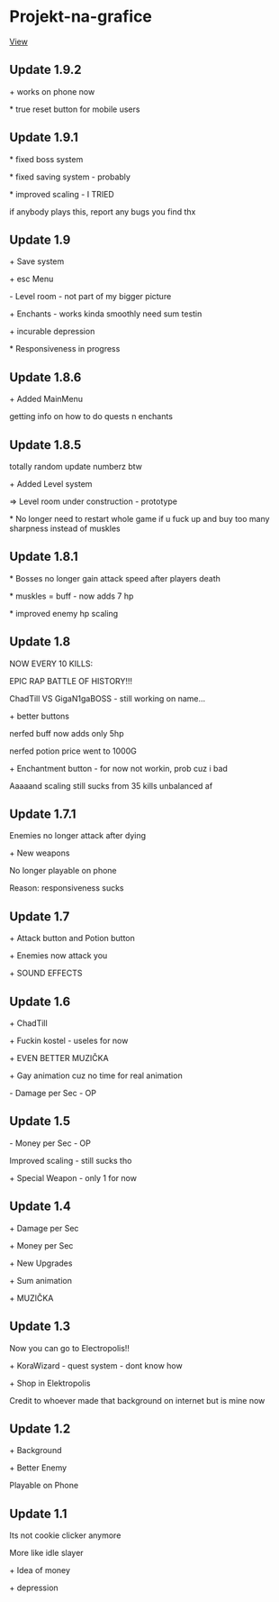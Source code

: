 # Projekt-na-grafice
[View](https://pablomikes.github.io/Projekt-na-grafice/)
<h2>Update 1.9.2</h2>
<p>+ works on phone now</p>
<p>* true reset button for mobile users</p>
<h2>Update 1.9.1</h2>
<p>* fixed boss system</p>
<p>* fixed saving system - probably</p>
<p>* improved scaling - I TRIED</p>
<p>if anybody plays this, report any bugs you find thx</p>
<h2>Update 1.9</h2>
<p>+ Save system</p>
<p>+ esc Menu</p>
<p>- Level room - not part of my bigger picture</p>
<p>+ Enchants - works kinda smoothly need sum testin</p>
<p>+ incurable depression</p>
<p>* Responsiveness in progress</p>
<h2>Update 1.8.6</h2>
<p>+ Added MainMenu</p>
<p>getting info on how to do quests n enchants</p>
<h2>Update 1.8.5</h2>
<p>totally random update numberz btw</p>
<p>+ Added Level system</p>
<p>=> Level room under construction - prototype</p>
<p>* No longer need to restart whole game if u fuck up and buy too many sharpness instead of muskles</p>
<h2>Update 1.8.1</h2>
<p>* Bosses no longer gain attack speed after players death</p>
<p>* muskles = buff - now adds 7 hp</p>
<p>* improved enemy hp scaling</p>
<h2>Update 1.8</h2>
<p>NOW EVERY 10 KILLS:</p>
<p>EPIC RAP BATTLE OF HISTORY!!!</p>
<p>ChadTill VS GigaN1gaBOSS - still working on name...</p>
<p>+ better buttons</p>
<p>nerfed buff now adds only 5hp</p>
<p>nerfed potion price went to 1000G</p>
<p>+ Enchantment button - for now not workin, prob cuz i bad</p>
<p>Aaaaand scaling still sucks from 35 kills unbalanced af</p>
<h2>Update 1.7.1</h2>
<p>Enemies no longer attack after dying</p>
<p>+ New weapons</p>
<p>No longer playable on phone </p>
<p>Reason: responsiveness sucks </p>
<h2>Update 1.7 </h2>
<p>+ Attack button and Potion button</p>
<p>+ Enemies now attack you</p>
<p>+ SOUND EFFECTS</p>
<h2>Update 1.6 </h2>
<p>+ ChadTill</p>
<p>+ Fuckin kostel - useles for now</p>
<p>+ EVEN BETTER MUZIČKA</p>
<p>+ Gay animation cuz no time for real animation</p>
<p>- Damage per Sec - OP</p>
<h2>Update 1.5 </h2>
<p>- Money per Sec - OP</p>
<p>Improved scaling - still sucks tho</p>
<p>+ Special Weapon - only 1 for now</p>
<h2>Update 1.4 </h2>
<p>+ Damage per Sec</p>
<p>+ Money per Sec</p>
<p>+ New Upgrades</p>
<p>+ Sum animation</p>
<p>+ MUZIČKA</p>
<h2>Update 1.3</h2>
<p>Now you can go to Electropolis!!</p>
<p>+ KoraWizard - quest system - dont know how</p>
<p>+ Shop in Elektropolis</p>
<p>Credit to whoever made that background on internet but is mine now</p>
<h2>Update 1.2</h2>
<p>+ Background</p>
<p>+ Better Enemy</p>
<p>Playable on Phone</p>
<h2>Update 1.1</h2>
<p>Its not cookie clicker anymore</p>
<p>More like idle slayer</p>
<p>+ Idea of money</p>
<p>+ depression</p>
